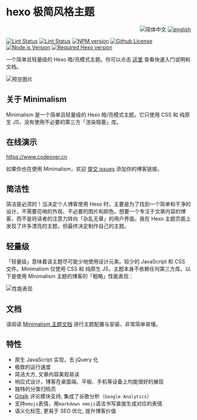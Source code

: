 # hexo 极简风格主题

<div align="right">
  <img src="https://img.shields.io/badge/-%E7%AE%80%E4%BD%93%E4%B8%AD%E6%96%87-A31F34?style=for-the-badge" alt="简体中文">
  <a title="en" href="README_EN.md"><img src="https://img.shields.io/badge/-English-545759?style=for-the-badge" alt="english"></a>
</div>

[![Lint Status](https://github.com/f-dong/hexo-theme-minimalism/workflows/Test/badge.svg)](https://github.com/f-dong/hexo-theme-minimalism/actions/workflows/test.yml)
[![Lint Status](https://github.com/f-dong/hexo-theme-minimalism/workflows/Lint/badge.svg)](https://github.com/f-dong/hexo-theme-minimalism/actions/workflows/lint.yml)
[![NPM version](https://img.shields.io/npm/v/hexo-theme-minimalism?color=red&logo=npm&style=flat-square)](https://www.npmjs.com/package/hexo-theme-minimalism)
[![Github License](https://img.shields.io/github/license/f-dong/hexo-theme-minimalism.svg?style=flat-square)](https://github.com/f-dong/hexo-theme-minimalism/blob/main/LICENSE)
[![Node.js Version](https://img.shields.io/badge/node-%3E=12.0-success.svg?style=flat-square&logo=Node.js&longCache=true)](https://hexo.io)
[![Required Hexo version](https://img.shields.io/badge/hexo-%3E=5.0.0-blue?style=flat-square&logo=hexo)](https://hexo.io)

一个简单且轻量级的 Hexo 暗/亮模式主题。你可以点击 [这里](https://minimalism.codeover.cn/docs/start) 查看快速入门说明和文档。

![预览图片](https://user-images.githubusercontent.com/40230452/189160566-c4f4070a-a64e-4843-81eb-7885c45f71c3.png)

## 关于 Minimalism

Minimalism 是一个简单且轻量级的 Hexo 暗/亮模式主题。它只使用 CSS 和 纯原生 JS，没有使用不必要的第三方「渲染阻塞」库。

## 在线演示

https://www.codeover.cn

如果你也在使用 Minimalism，欢迎 [提交 issues](https://github.com/f-dong/hexo-theme-minimalism/issues/new?title=[%E6%B7%BB%E5%8A%A0%E6%BC%94%E7%A4%BA%E7%AB%99]) 添加你的博客链接。

## 简洁性

简洁是必须的！当决定个人博客使用 Hexo 时，主要是为了找到一个简单和干净的设计，不需要花哨的外观、不必要的图片和颜色。想要一个专注于文章内容的博客，而不是将读者的注意力转向「杂乱无章」的用户界面。我在 Hexo 主题页面上发现了许多漂亮的主题，但最终决定制作自己的主题。

## 轻量级

「轻量级」意味着该主题尽可能少地使用设计元素。较少的 JavaScript 和 CSS 文件。Minimalism 仅使用 CSS 和 纯原生 JS，主题本身不依赖任何第三方库。以下是使用 Minimalism 主题的博客的「粗略」性能表现：

![性能表现](https://user-images.githubusercontent.com/40230452/235286716-5d7e6f38-f1fd-411b-9bc7-836e12c657f7.png)

## 文档

请阅读 [Minimalism 主题文档](https://minimalism.codeover.cn/docs/start) 进行主题配置与安装，非常简单易懂。

## 特性

- 原生 JavaScript 实现，去 jQuery 化
- 极致的运行速度
- 简洁大方, 文章内容美观易读
- 响应式设计，博客在桌面端、平板、手机等设备上均能很好的展现
- 独特的分类归档页
- [Gitalk](https://gitalk.github.io/) 评论模块支持, 集成了谷歌分析（`Google Analytics`）
- 支持`emoji`表情，用`markdown emoji`语法书写直接生成对应的表情
- 语义化标签, 更易于 SEO 优化, 提升博客价值



